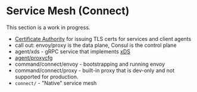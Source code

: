 # Service Mesh (Connect)

This section is a work in progress.


- [Certificate Authority](./ca) for issuing TLS certs for services and client agents
- call out: envoy/proxy is the data plane, Consul is the control plane
- agent/xds - gRPC service that implements
  [xDS](https://www.envoyproxy.io/docs/envoy/latest/api-docs/xds_protocol)
- [agent/proxycfg](https://github.com/hashicorp/consul/blob/master/agent/proxycfg/proxycfg.go)
- command/connect/envoy - bootstrapping and running envoy
- command/connect/proxy - built-in proxy that is dev-only and not supported 
  for production.
- `connect/` - "Native" service mesh

